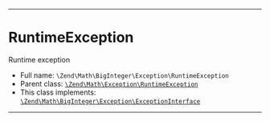 ***

# RuntimeException

Runtime exception

* Full name: `\Zend\Math\BigInteger\Exception\RuntimeException`
* Parent class: [`\Zend\Math\Exception\RuntimeException`](../../Exception/RuntimeException.md)
* This class implements:
  [`\Zend\Math\BigInteger\Exception\ExceptionInterface`](./ExceptionInterface.md)

***

